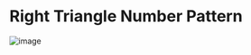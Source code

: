 # Right Triangle Number Pattern
![image](https://user-images.githubusercontent.com/75837613/135949131-c04d318d-6480-4060-81c4-a33ead9a1996.png)
